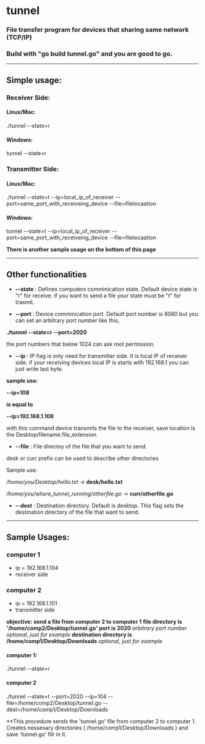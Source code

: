 # tunnel
### File transfer program for devices that sharing same network (TCP/IP)
### Build with "go build tunnel.go" and you are good to go. 
---
## Simple usage:
### Receiver Side:
#### Linux/Mac:
./tunnel --state=r
#### Windows:
tunnel --state=r
### Transmitter Side:

#### Linux/Mac:
./tunnel --state=t --ip=local_ip_of_receiver --port=same_port_with_receiveing_device --file=filelocaation
#### Windows:
tunnel --state=t --ip=local_ip_of_receiver --port=same_port_with_receiveing_device --file=filelocaation

**There is another sample usage on the bottom of this page**

---
## Other functionalities

* **--state** : Defines computers comminication state. Default device state is "r" for receive. if you want to send a file your state must be "t" for trasmit.

* **--port** : Device comminication port. Default port number is 8080 but you can set an arbitrary port number like this,

**./tunnel --state=r --port=2020**

the port numbers that below 1024 can ask root permission.

* **--ip** : IP flag is only need for transmitter side. It is local IP of receiver side. if your receiving devices local IP is starts with 192.168.1 you can just write last byte.

**sample use:**

**--ip=108**

**is equal to**

**--ip=192.168.1.108**

with this command device transmits the file to the receiver, save location is the Desktop/filename.file_extension

* **--file** : File directoy of the file that you want to send.

desk or curr prefix can be used to describe other directories

Sample use:

*/home/you/Desktop/hello.txt*           -> **desk/hello.txt**

*/home/you/where_tunnel_running/otherfile.go*  -> **curr/otherfile.go**

* **--dest** : Destination directory. Default is desktop. This flag sets the destination directory of the file that want to send.

---

## Sample Usages:

### computer 1 
* ip = 192.168.1.104
* receiver side

### computer 2
* ip = 192.168.1.101
* transmitter side

**objective: send a file from computer 2 to computer 1**
**file directory is '/home/comp2/Desktop/tunnel.go'**
**port is 2020** *arbitrary port number* *optional, just for example*
**destination directory is /home/comp1/Desktop/Downloads** *optional, just for example*

#### computer 1:
./tunnel --state=r

#### computer 2
./tunnel --state=t --port=2020 --ip=104 --file=/home/comp2/Desktop/tunnel.go --dest=/home/comp1/Desktop/Downloads

**This procedure sends the 'tunnel.go' file from computer 2 to computer 1. Creates nessesary directories ( /home/comp1/Desktop/Downloads ) and save 'tunnel.go' filr in it.
